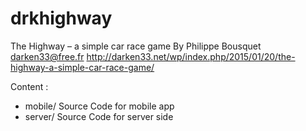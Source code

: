 # drkhighway
The Highway – a simple car race game
By Philippe Bousquet <darken33@free.fr>
http://darken33.net/wp/index.php/2015/01/20/the-highway-a-simple-car-race-game/

Content :
- mobile/ Source Code for mobile app
- server/ Source Code for server side